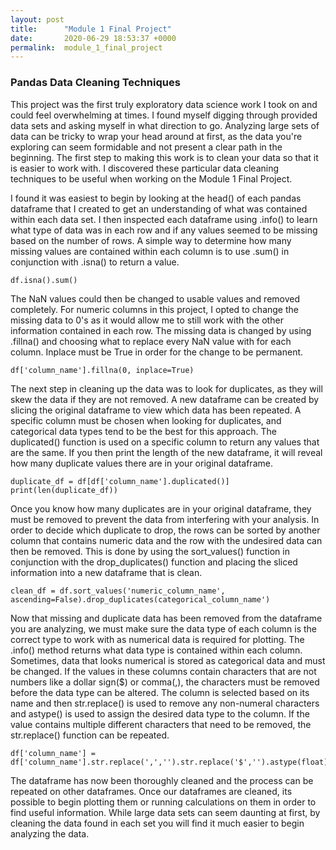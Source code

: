 ```yaml
---
layout: post
title:      "Module 1 Final Project"
date:       2020-06-29 18:53:37 +0000
permalink:  module_1_final_project
---
```


### Pandas Data Cleaning Techniques
   This project was the first truly exploratory data science work I took on and could feel overwhelming at times. I found myself digging through provided data sets and asking myself in what direction to go. Analyzing large sets of data can be tricky to wrap your head around at first, as the data you're exploring can seem formidable and not present a clear path in the beginning. The first step to making this work is to clean your data so that it is easier to work with. I discovered these particular data cleaning techniques to be useful when working on the Module 1 Final Project.
 	 
   I found it was easiest to begin by looking at the head() of each pandas dataframe that I created to get an understanding of what was contained within each data set. I then inspected each dataframe using .info() to learn what type of data was in each row and if any values seemed to be missing based on the number of rows. A simple way to determine how many missing values are contained within each column is to use .sum() in conjunction with .isna() to return a value.
	 
`df.isna().sum()`

   The NaN values could then be changed to usable values and removed completely. For numeric columns in this project, I opted to change the missing data to 0's as it would allow me to still work with the other information contained in each row. The missing data is changed by using .fillna() and choosing what to replace every NaN value with for each column. Inplace must be True in order for the change to be permanent.
	 
`df['column_name'].fillna(0, inplace=True)`
	 
   The next step in cleaning up the data was to look for duplicates, as they will skew the data if they are not removed. A new dataframe can be created by slicing the original dataframe to view which data has been repeated. A specific column must be chosen when looking for duplicates, and categorical data types tend to be the best for this approach. The duplicated() function is used on a specific column to return any values that are the same. If you then print the length of the new dataframe, it will reveal how many duplicate values there are in your original dataframe.
	 
```
duplicate_df = df[df['column_name'].duplicated()]
print(len(duplicate_df))
```
	 
Once you know how many duplicates are in your original dataframe, they must be removed to prevent the data from interfering with your analysis. In order to decide which duplicate to drop, the rows can be sorted by another column that contains numeric data and the row with the undesired data can then be removed. This is done by using the sort_values() function in conjunction with the drop_duplicates() function and placing the sliced information into a new dataframe that is clean.

```
clean_df = df.sort_values('numeric_column_name', ascending=False).drop_duplicates(categorical_column_name')
```

Now that missing and duplicate data has been removed from the dataframe you are analyzing, we must make sure the data type of each column is the correct type to work with as numerical data is required for plotting. The .info() method returns what data type is contained within each column. Sometimes, data that looks numerical is stored as categorical data and must be changed. If the values in these columns contain characters that are not numbers like a dollar sign($) or comma(,), the characters must be removed before the data type can be altered. The column is selected based on its name and then str.replace() is used to remove any non-numeral characters and astype() is used to assign the desired data type to the column. If the value contains multiple different characters that need to be removed, the str.replace() function can be repeated.

```
df['column_name'] = df['column_name'].str.replace(',','').str.replace('$','').astype(float)
```

The dataframe has now been thoroughly cleaned and the process can be repeated on other dataframes. Once our dataframes are cleaned, its possible to begin plotting them or running calculations on them in order to find useful information. While large data sets can seem daunting at first, by cleaning the data found in each set you will find it much easier to begin analyzing the data.
